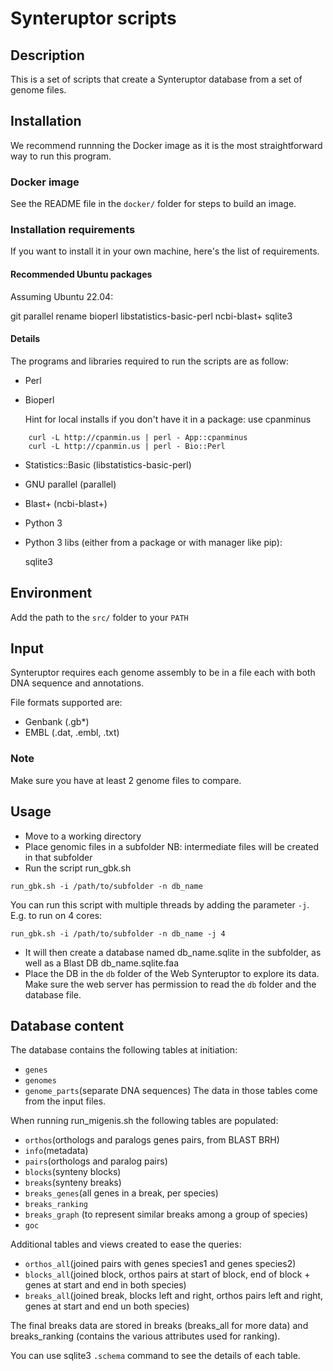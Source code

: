 # Synteruptor scripts

## Description

This is a set of scripts that create a Synteruptor database from a set of genome files.

## Installation

We recommend runnning the Docker image as it is the most straightforward way to run this program.

### Docker image

See the README file in the `docker/` folder for steps to build an image.

### Installation requirements

If you want to install it in your own machine, here's the list of requirements.

#### Recommended Ubuntu packages

Assuming Ubuntu 22.04:

git
parallel
rename
bioperl
libstatistics-basic-perl
ncbi-blast+
sqlite3


#### Details

The programs and libraries required to run the scripts are as follow:
- Perl
- Bioperl

	Hint for local installs if you don't have it in a package: use cpanminus
```
	curl -L http://cpanmin.us | perl - App::cpanminus
	curl -L http://cpanmin.us | perl - Bio::Perl
```
- Statistics::Basic (libstatistics-basic-perl)
- GNU parallel (parallel)
- Blast+ (ncbi-blast+)
- Python 3
- Python 3 libs (either from a package or with manager like pip):

	sqlite3


## Environment

Add the path to the `src/` folder to your `PATH`

## Input

Synteruptor requires each genome assembly to be in a file each with both DNA sequence and annotations.

File formats supported are:
- Genbank (.gb*)
- EMBL (.dat, .embl, .txt)

### Note

Make sure you have at least 2 genome files to compare.

## Usage

- Move to a working directory
- Place genomic files in a subfolder
    NB: intermediate files will be created in that subfolder
- Run the script run_gbk.sh

```
run_gbk.sh -i /path/to/subfolder -n db_name
```
You can run this script with multiple threads by adding the parameter `-j`. E.g. to run on 4 cores:

```
run_gbk.sh -i /path/to/subfolder -n db_name -j 4
```

- It will then create a database named db_name.sqlite in the subfolder, as well as a Blast DB db_name.sqlite.faa
- Place the DB in the `db` folder of the Web Synteruptor to explore its data. Make sure the web server has permission to read the `db` folder and the database file.

## Database content

The database contains the following tables at initiation:
- `genes`
- `genomes`
- `genome_parts`(separate DNA sequences)
The data in those tables come from the input files.

When running run_migenis.sh the following tables are populated:
- `orthos`(orthologs and paralogs genes pairs, from BLAST BRH)
- `info`(metadata)
- `pairs`(orthologs and paralog pairs)
- `blocks`(synteny blocks)
- `breaks`(synteny breaks)
- `breaks_genes`(all genes in a break, per species)
- `breaks_ranking`
- `breaks_graph` (to represent similar breaks among a group of species)
- `goc`

Additional tables and views created to ease the queries:
- `orthos_all`(joined pairs with genes species1 and genes species2)
- `blocks_all`(joined block, orthos pairs at start of block, end of block + genes at start and end in both species)
- `breaks_all`(joined break, blocks left and right, orthos pairs left and right, genes at start and end un both species)

The final breaks data are stored in breaks (breaks_all for more data) and breaks_ranking (contains the various attributes used for ranking).

You can use sqlite3 `.schema` command to see the details of each table.
